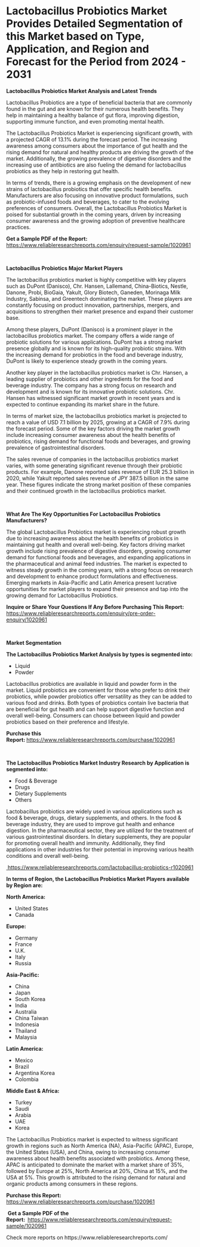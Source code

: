 <p><h1>Lactobacillus Probiotics Market Provides Detailed Segmentation of this Market based on Type, Application, and Region and Forecast for the Period from 2024 - 2031</h1></p><p><strong>Lactobacillus Probiotics Market Analysis and Latest Trends</strong></p>
<p><p>Lactobacillus Probiotics are a type of beneficial bacteria that are commonly found in the gut and are known for their numerous health benefits. They help in maintaining a healthy balance of gut flora, improving digestion, supporting immune function, and even promoting mental health.</p><p>The Lactobacillus Probiotics Market is experiencing significant growth, with a projected CAGR of 13.1% during the forecast period. The increasing awareness among consumers about the importance of gut health and the rising demand for natural and healthy products are driving the growth of the market. Additionally, the growing prevalence of digestive disorders and the increasing use of antibiotics are also fueling the demand for lactobacillus probiotics as they help in restoring gut health.</p><p>In terms of trends, there is a growing emphasis on the development of new strains of lactobacillus probiotics that offer specific health benefits. Manufacturers are also focusing on innovative product formulations, such as probiotic-infused foods and beverages, to cater to the evolving preferences of consumers. Overall, the Lactobacillus Probiotics Market is poised for substantial growth in the coming years, driven by increasing consumer awareness and the growing adoption of preventive healthcare practices.</p></p>
<p><strong>Get a Sample PDF of the Report:&nbsp;</strong> <a href="https://www.reliableresearchreports.com/enquiry/request-sample/1020961">https://www.reliableresearchreports.com/enquiry/request-sample/1020961</a></p>
<p>&nbsp;</p>
<p><strong>Lactobacillus Probiotics Major Market Players</strong></p>
<p><p>The lactobacillus probiotics market is highly competitive with key players such as DuPont (Danisco), Chr. Hansen, Lallemand, China-Biotics, Nestle, Danone, Probi, BioGaia, Yakult, Glory Biotech, Ganeden, Morinaga Milk Industry, Sabinsa, and Greentech dominating the market. These players are constantly focusing on product innovation, partnerships, mergers, and acquisitions to strengthen their market presence and expand their customer base.</p><p>Among these players, DuPont (Danisco) is a prominent player in the lactobacillus probiotics market. The company offers a wide range of probiotic solutions for various applications. DuPont has a strong market presence globally and is known for its high-quality probiotic strains. With the increasing demand for probiotics in the food and beverage industry, DuPont is likely to experience steady growth in the coming years.</p><p>Another key player in the lactobacillus probiotics market is Chr. Hansen, a leading supplier of probiotics and other ingredients for the food and beverage industry. The company has a strong focus on research and development and is known for its innovative probiotic solutions. Chr. Hansen has witnessed significant market growth in recent years and is expected to continue expanding its market share in the future.</p><p>In terms of market size, the lactobacillus probiotics market is projected to reach a value of USD 7.1 billion by 2025, growing at a CAGR of 7.9% during the forecast period. Some of the key factors driving the market growth include increasing consumer awareness about the health benefits of probiotics, rising demand for functional foods and beverages, and growing prevalence of gastrointestinal disorders.</p><p>The sales revenue of companies in the lactobacillus probiotics market varies, with some generating significant revenue through their probiotic products. For example, Danone reported sales revenue of EUR 25.3 billion in 2020, while Yakult reported sales revenue of JPY 387.5 billion in the same year. These figures indicate the strong market position of these companies and their continued growth in the lactobacillus probiotics market.</p></p>
<p>&nbsp;</p>
<p><strong>What Are The Key Opportunities For Lactobacillus Probiotics Manufacturers?</strong></p>
<p><p>The global Lactobacillus Probiotics market is experiencing robust growth due to increasing awareness about the health benefits of probiotics in maintaining gut health and overall well-being. Key factors driving market growth include rising prevalence of digestive disorders, growing consumer demand for functional foods and beverages, and expanding applications in the pharmaceutical and animal feed industries. The market is expected to witness steady growth in the coming years, with a strong focus on research and development to enhance product formulations and effectiveness. Emerging markets in Asia-Pacific and Latin America present lucrative opportunities for market players to expand their presence and tap into the growing demand for Lactobacillus Probiotics.</p></p>
<p><strong>Inquire or Share Your Questions If Any Before Purchasing This Report:</strong> <a href="https://www.reliableresearchreports.com/enquiry/pre-order-enquiry/1020961">https://www.reliableresearchreports.com/enquiry/pre-order-enquiry/1020961</a></p>
<p>&nbsp;</p>
<p><strong>Market Segmentation</strong></p>
<p><strong>The Lactobacillus Probiotics Market Analysis by types is segmented into:</strong></p>
<p><ul><li>Liquid</li><li>Powder</li></ul></p>
<p><p>Lactobacillus probiotics are available in liquid and powder form in the market. Liquid probiotics are convenient for those who prefer to drink their probiotics, while powder probiotics offer versatility as they can be added to various food and drinks. Both types of probiotics contain live bacteria that are beneficial for gut health and can help support digestive function and overall well-being. Consumers can choose between liquid and powder probiotics based on their preference and lifestyle.</p></p>
<p><strong>Purchase this Report:&nbsp;</strong><a href="https://www.reliableresearchreports.com/purchase/1020961">https://www.reliableresearchreports.com/purchase/1020961</a></p>
<p>&nbsp;</p>
<p><strong>The Lactobacillus Probiotics Market Industry Research by Application is segmented into:</strong></p>
<p><ul><li>Food & Beverage</li><li>Drugs</li><li>Dietary Supplements</li><li>Others</li></ul></p>
<p><p>Lactobacillus probiotics are widely used in various applications such as food & beverage, drugs, dietary supplements, and others. In the food & beverage industry, they are used to improve gut health and enhance digestion. In the pharmaceutical sector, they are utilized for the treatment of various gastrointestinal disorders. In dietary supplements, they are popular for promoting overall health and immunity. Additionally, they find applications in other industries for their potential in improving various health conditions and overall well-being.</p></p>
<p><a href="https://www.reliableresearchreports.com/lactobacillus-probiotics-r1020961">&nbsp;https://www.reliableresearchreports.com/lactobacillus-probiotics-r1020961</a></p>
<p><strong>In terms of Region, the Lactobacillus Probiotics Market Players available by Region are:</strong></p>
<p>
    <p> <strong> North America: </strong>
        <ul>
            <li>United States</li>
            <li>Canada</li>
        </ul>
        </p> 
    <p> <strong> Europe: </strong>
        <ul>
            <li>Germany</li>
            <li>France</li>
            <li>U.K.</li>
            <li>Italy</li>
            <li>Russia</li>
        </ul>
        </p> 
    <p> <strong> Asia-Pacific: </strong>
        <ul>
            <li>China</li>
            <li>Japan</li>
            <li>South Korea</li>
            <li>India</li>
            <li>Australia</li>
            <li>China Taiwan</li>
            <li>Indonesia</li>
            <li>Thailand</li>
            <li>Malaysia</li>
        </ul>
        </p> 
    <p> <strong> Latin America: </strong>
        <ul>
            <li>Mexico</li>
            <li>Brazil</li>
            <li>Argentina Korea</li>
            <li>Colombia</li>
        </ul>
        </p> 
    <p> <strong> Middle East & Africa: </strong>
        <ul>
            <li>Turkey</li>
            <li>Saudi</li>
            <li>Arabia</li>
            <li>UAE</li>
            <li>Korea</li>
        </ul>
    </p>
    </p>
<p><p>The Lactobacillus Probiotics market is expected to witness significant growth in regions such as North America (NA), Asia-Pacific (APAC), Europe, the United States (USA), and China, owing to increasing consumer awareness about health benefits associated with probiotics. Among these, APAC is anticipated to dominate the market with a market share of 35%, followed by Europe at 25%, North America at 20%, China at 15%, and the USA at 5%. This growth is attributed to the rising demand for natural and organic products among consumers in these regions.</p></p>
<p><strong>Purchase this Report: </strong><a href="https://www.reliableresearchreports.com/purchase/1020961">https://www.reliableresearchreports.com/purchase/1020961</a></p>
<p>&nbsp;<strong>Get a Sample PDF of the Report:&nbsp;&nbsp;</strong><a href="https://www.reliableresearchreports.com/enquiry/request-sample/1020961">https://www.reliableresearchreports.com/enquiry/request-sample/1020961</a></p>
<p><strong></strong></p>
<p>Check more reports on https://www.reliableresearchreports.com/</p>